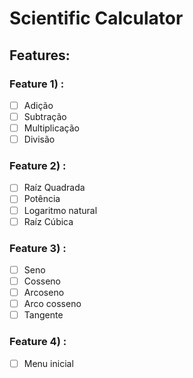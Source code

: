 # Scientific Calculator

## Features:

### Feature 1) :
- [ ] Adição
- [ ] Subtração
- [ ] Multiplicação
- [ ] Divisão

### Feature 2) :
- [ ] Raíz Quadrada
- [ ] Potência
- [ ] Logaritmo natural 
- [ ] Raíz Cúbica

### Feature 3) :
- [ ] Seno
- [ ] Cosseno
- [ ] Arcoseno
- [ ] Arco cosseno
- [ ] Tangente

### Feature 4) :
- [ ] Menu inicial

